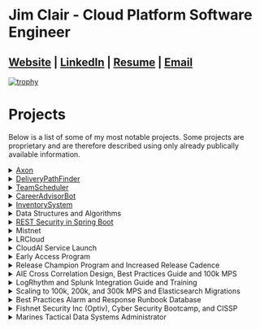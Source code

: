 
# Jim Clair - Cloud Platform Software Engineer

## [Website](https://jimclair.github.io/) | [LinkedIn](https://www.linkedin.com/in/jim-clair) | [Resume](https://jimclair.github.io/resume) | [Email](mailto:clair.james88@gmail.com)

[![trophy](https://github-profile-trophy.vercel.app/?username=ryo-ma&theme=onedark)](https://github.com/ryo-ma/github-profile-trophy)

# Projects

Below is a list of some of my most notable projects.  Some projects are proprietary and are therefore described using only already publically available information.

<details><summary><href>
<a href="https://logrhythm.com/products/logrhythm-axon/">Axon</a></summary>


<blockquote>A proprietary greenfield rewrite of LogRhythm's core data security analytics product as a highly scalable, highly available, multi-cloud/on-prem hybrid multi-tenant security intelligence and event management system.</br> 

In 2019 two architects and I (the platform engineering lead) set out to rebuild Logrhythm's core SIEM as a cloud-first platform.  For the next three years, following cloud native industry best practices, we began designing, building, testing, hiring, teaching, and evangelizing the new platform while delivering on a very tight timeline.  The Axon platform went GA in Oct. 2022.</br>

I was responsible for the creation of an enterprise platform as well as hiring and leading a Team of Senior-level engineers.  By the time I left, we had a team of 6 engineers, a PO, and a manager.  And another team of 7 SRE engineers that we were tasked with onboarding, training, and mentoring.</br>

<details><summary><b>Design Principals</b></summary><blockquote>
  
  <details><summary>GitOps, CI/CD and Infrastructure As Code</summary>
  
  <ul>
   <li>Infrastructure, pipeline, services, configuration, environments, and platform should all be coded.  Why? For the single source of truth, visibility, collaboration, versioning, security, and auditing that a central VCS can provide.  It forces you to introduce developer tools to non-developers, which is tough but worth it in the end because it lends well to collaborating in a globally distributed workforce.</li>  
  <li>Atomic commits = atomic versions that enable intelligent service deployments (roll forward/rollback).</li>
  <li> Most VCS systems include deep integrations for CI/CD tools, i.e. GitHub actions to build a full SDLC out of parallelizable, on-demand, asynchronous workflows for continuously building, testing, scanning, releasing, deploying, and promoting services.  The chosen CI/CD tool should allow for custom runtime.</li>
  </ul>
  </details>
  
  <details><summary>Service Design</summary>
  <ul>
  <li> The platform will combine both synchronous and asynchronous architectures with a preference given to asynchronous services that can be parallelized and stateless.  Stateless SVCs are much cheaper as they can easily scale on-demand and because they have no state to track, store, or recover after an unexpected issue these services are easier and cheaper to manage.  For services that require a state, the details of that state like how it is stored, retrieved, and processed should be abstracted away from any other entity outside of the service's namespace.  If another entity is dependent on knowledge derived from another service's state it should go through the services API.  By isolating access to all stateful service data to an audited API we can better enforce security policies, schemas, and validations around how that information will be shared and referred to while keeping other REST clients unaware of the details of how the data or algorithms function internal to the service.</li>
  <li> The chosen language must be widely used in enterprise computing</li>
  </ul>
  </details>
    
  <details><summary>API First</summary>
  <ul>
  <li> The platform should be able to receive and respond quickly to very large fluctuating volumes of data from remote connections.  As well as support concurrent, and geographically sparse connections from users of any externally exposed APIs and UIs.  Both types of connections should be scalable, load-balanced, and deployable to MOST global regions.</li>
  <li> Data sent should be stored and replicated to a distributed and highly available datastore.</li>
  <li> The service should be highly available starting at three 99.9's and moving to four 99.99% uptime with monitoring.</li>
  <li> All connections must be encrypted, authenticated, and authorized by an API key or jwt</li>
  </ul>
  </details>
    
  <details><summary>Opensource First</summary>
   
   > :warning: **Section Under Construction - Jim C - 1/22/23**

  </details>

   <details><summary>Container First</summary>
   
   > :warning: **Section Under Construction - Jim C - 1/22/23**

   </details>

   <details><summary>DevSecOps</summary>
   
   > :warning: **Section Under Construction - Jim C - 1/22/23**

  </details>
  
  </blockquote>
  </details>

  <details><summary><b>Contributions</b></summary>
  <blockquote>
  <details><summary>Terraform</summary>
    Building and Designing our AWS infrastructure's base layer was one of my first big projects for Axon.  We chose Terraform because of our need to support multiple clouds and on-prem, the team's familiarity with the technology, and the Pulumi/CDK solutions weren't very mature yet.  Drawing on experience from the LRCloud project and recent research I proposed a reusable multi-layer modular design connected by Terragrunt.    Example layers would be global, vpc, and subnet.  Terragrunt is excellent for reducing duplicate code following DRY principals and allows us to easily compose all of our modules and layers into a single command.  We authored many new modules and combined them with upstream open-source modules to create our AWS accounts, ELB, Route53, gateways, IAM, VPC, S3, ECR, and security groups.  All necessary components of infrastructure for laying down self-managed Kubernetes clusters.  We then wired the Terraform layer to output to JSON so we could consume it and feed it into our Kubernetes layer allowing for integration and decoupling.  Our Terraform layer for Axon was so successful we used and extended it to migrate the newly procured Mistnet product into LogRhythm's AWS footprint a year later.
  </details>
  <details><summary>AWS  Footprint</summary>
  
  > :warning: **Section Under Construction - Jim C - 1/22/23**
  </details>
  
  <details><summary>IDP Integration (AWS, Okta, Keycloak, and Pomerium)</summary>
  
  > :warning: **Section Under Construction - Jim C - 1/22/23**
  </details>
    
  <details><summary>Vault Operator</summary>
  
  > :warning: **Section Under Construction - Jim C - 1/22/23**
  </details>
    
  <details><summary>Github Actions and CICD pipeline</summary>
  
  > :warning: **Section Under Construction - Jim C - 1/22/23**
  </details>
    
  <details><summary>Auto Promotions</summary>
  
  > :warning: **Section Under Construction - Jim C - 1/22/23**
  </details>
    
  <details><summary>Localdev Provisioning</summary>
  
  > :warning: **Section Under Construction - Jim C - 1/22/23**
  </details>

  <details><summary>Microservice Operator (Ansible)</summary>
  
  > :warning: **Section Under Construction - Jim C - 1/22/23**
  </details>
    
  <details><summary>S3 Integration</summary>
  
  > :warning: **Section Under Construction - Jim C - 1/22/23**
  </details>
    
  <details><summary>Firechief Program</summary>
  
  > :warning: **Section Under Construction - Jim C - 1/22/23**
  </details>
    
  <details><summary>Kops CICD</summary>
  
  > :warning: **Section Under Construction - Jim C - 1/22/23**
  </details>
    
   <details><summary>Opensearch Operator (Golang)</summary>
  
  > :warning: **Section Under Construction - Jim C - 1/22/23**
  </details>

  <details><summary>Sonarqube Scans</summary>
  
  > :warning: **Section Under Construction - Jim C - 1/22/23**
  </details>
 
  <details><summary>Flink Operator(s)</summary>
  
  > :warning: **Section Under Construction - Jim C - 1/22/23**
  </details>

  </blockquote>
</blockquote>
</details>

<details><summary><href>
<a href="https://github.com/jamesclair/DeliveryPathFinder">DeliveryPathFinder</a></summary>

DeliveryPathFinder is a Python application that I chose to build for my Data Structures and Algorithms 2 course while attaining my B.S. in CS. This program provides a shortest-path solution for delivering a truckload of packages given their distance from a hub distribution center in Utah. To solve this my algorithm of choice was implementing Dijkstra shortest path algorithm.  The intention of this project wasn't to build the cleanest most reusable code, it was instead to solve a complex problem with dynamic programming and self-adjusting data structures in the most efficient way possible.  There were much easier projects to pick from, however, I wanted to challenge my ability to understand complex graph traversals and other advanced DSA concepts.  If I have time in the future I would love to refactor this project using the clean code and software design principles that I have gained since this project.  There is certainly room for more named functions, fewer nested loops, tests, logging, and more efficient lookups, but it was never originally intended to be a long-lived/maintained project.
</details>

<details><summary><href>
<a href="https://github.com/jamesclair/TeamScheduler">TeamScheduler</a></summary>
TeamScheduler is a Java application I created for my B.S. in Computer Science. The project was meant to demonstrate competency in object-oriented patterns, lambda functional programming, SQL/JDBC integration, encapsulation, abstraction, exception handling, APIs, Internationalization/Localization, Java, and JavaFX.  This project implements a combination of the MVC, DAO, factory, and singleton software design patterns.

TeamScheduler is an extendable application that a global service team could use for scheduling, tracking, and reporting customer appointments.
</details>

<details><summary><href>
<a href="https://github.com/jamesclair/CareerAdvisorBot">CareerAdvisorBot</a></summary>

> :warning: **Section Under Construction - Jim C - 1/22/23**

</details>

<details><summary><href>
<a href="https://github.com/jamesclair/InventorySystem">InventorySystem</a></summary>
InventorySystem was a Java app I built while learning JavaFX and MVC patterns.  (*It was the precursor to the TeamScheduler project above.*)

</details>

<details><summary>Data Structures and Algorithms</summary>

- [AlmostIncreasingSequenceAlgorithm](https://github.com/jamesclair/AlmostIncreasingSequenceAlgorithm)
- [unlivable_rooms_algorithm](https://github.com/jamesclair/unlivable_rooms_algorithm)
- [find_longest_strings_algorithm](https://github.com/jamesclair/find_longest_strings_algorithm)
- [common_letter_counter_algorithm](https://github.com/jamesclair/common_letter_counter_algorithm)
- [integer_halves_sum_comparer](https://github.com/jamesclair/integer_halves_sum_comparer)
</details>

<details><summary><a href="https://github.com/jamesclair/user_store">REST Security in Spring Boot</a></summary>

> :warning: **Section Under Construction - Jim C - 1/22/23**

</details>
  
<details><summary>Mistnet</summary>

> :warning: **Section Under Construction - Jim C - 1/22/23**
</details>
  
  

<details><summary>LRCloud</summary>
As our platform manager quickly became our toughest bottleneck with events, alarms, and metadata datastore volumes began to climb, and repartitioning and maintenance jobs were unable to finish.  As a result, queries slowed, indexing slowed, and retention decreased.  Unfortunately, Engineering was unable to find a cost-effective or viable path for migrating away from Microsoft SQL for the PM because it held too much of our business logic in stored procedures.  This would make it very difficult to replace the datastore without having to recreate or migrate all of that logic with it.  

> :warning: **Section Under Construction - Jim C - 1/22/23**
</details>

<details><summary>CloudAI Service Launch</summary>

> :warning: **Section Under Construction - Jim C - 1/22/23**
</details>
  
<details><summary>Early Access Program</summary>

> :warning: **Section Under Construction - Jim C - 1/22/23**
</details>

<details><summary>Release Champion Program and Increased Release Cadence</summary>

At this point, my reputation for solving large complex issues was getting noticed and after speaking with the Co-Founder of LogRhythm Chris Peterson about the state of our releases and the future of DevOps, he asked me to become the new Global Technical Release Manager for LogRhythm.  This role was a hands-on technical role that would be focused on providing early feedback, and product expertise, re-building our early access program, and standardizing your agile release processes across the entire company.  The first big project my Partner Crystal Gregory and I worked on was the Release Champion program.  This was a volunteer-based program in which engineers PS, Sales, and Support would choose to champion an area of the product that aligned with an engineering team/product area.  Crystal or I would host a meeting between the champions and the engineering teams each sprint and new features, bugs, questions, and news would be discussed, planned, and documented.  According to our datasets, we more than tripled our internal content contributions, improved inter-org relationships, and chopped our Release Cycle down from almost a year to 6 months just by improving the way that we worked together.
</details>
  
<details><summary>AIE Cross Correlation Design, Best Practices Guide and 100k MPS</summary>

While we had bought ourselves time with the ES migration, this was only the beginning though as our largest Advanced Intelligence Engine, an LR-patented near-realtime streaming analytics service was only rated for 75k and its job was to correlate logs from one device with a log from any other device on the network and determine if it was suspicious behavior or violated security policies.  While the AIE was an amazing feat of data science and engineering it had one major problem it was never designed to horizontally scale.  The next year, I worked to optimize our largest clients and come up with the AIE cross-correlation design best practices, which gave customers a process by which they could over time create natural groups of log streams to be sent to dedicated AIEs to meet specific use cases.  This was achievable by finding a non-documented feature in the code that allowed you to filter which data went to which AIE based on the rules it hosted and the types of log data needed to satisfy it.  Overtime use cases that required similar log mixes could be grouped and sent to a single AIE.  This led to better filtering and more efficient workloads allowing us to achieve over 100k per AIE as well as simplify data routing for customers with thousands of rules and use cases.

</details>
  
<details><summary>LogRhythm and Splunk Integration Guide and Training</summary>

> :warning: **Section Under Construction - Jim C - 1/22/23**
</details>
  


<details><summary>Scaling to 100k, 200k, and 300k MPS and Elasticsearch Migrations</summary>

I led a team of enterprise engineers that helped LogRhythm's largest customers like Mayo Clinic and Cargill design and build out huge Security Operations Centers centered around the LogRhythm SIEM.  Our team helped save several accounts that were struggling due to the original product's ability to scale beyond a certain point.  First issue, we were on Microsoft SQL for both our log manager and platform manager data stores, which was switching to a per-core license model significantly impacting our margins.  Our Log Manager databases were the first bottleneck where large and complex queries were becoming too slow and we were exhausting our workarounds.  After our team convinced the business that to scale to the needed volume and still have a valuable product we needed more durability, horizontal scaling, read throughput, load balancing, and a potentially more time-series-friendly datastore.  Soon after the business chose Elasticsearch, where we spent the next 2 years re-architecting, expanding, and migrating all customers to using Elasticsearch.  This leads our customers to be able to break Logrhythm's barrier of 100k, 200k, and 300k Messages Per Second processing, and 110k indexing.

</details>
  
<details><summary>Best Practices Alarm and Response Runbook Database</summary>

After 8 months as a SIEM engineer, I developed a good reputation with folks at LogRhythm and they negotiated my transfer and moved me to Colorado to become a Senior Enterprise Consultant and Team Lead.  One of the biggest problems the Professional Services team was facing at the time was knowledge of how to use the product to serve their use cases, especially for the recent influx of new LARGE enterprise deployments.  These customers were building huge globally distributed 24/7 Security Operations Centers around the LogRhythm product, but many of them had never used it.  I chose to tackle this by creating a database of best practices where common steps could be re-used to build out runbooks of Best Practices for what to do when you receive a diagnostic alarm.  The database and form input were chosen to make it easy to input data and to make more modules as well, some of the results of this work can be seen today here: https://docs.logrhythm.com/docs/kb/additional-modules/logrhythm-diagnostic-module-user-guide
</details>
  
<details><summary>Fishnet Security Inc (Optiv), Cyber Security Bootcamp, and CISSP</summary>
  
After an honorable discharge, I started working at Fishnet Security (Now known as Optiv) as an Escalations Engineer to help enterprise customers manage and maintain their perimeter security systems, like firewalls, proxies, VPNs, routers, and load balancers.   I also attended night school at this time where I earned certifications in Microsoft, Cisco, CompTIA, Palo Alto, Checkpoint, Bluecoat, and Juniper.  After six years in the industry, I was able to attain my CISSP and  was asked to join the SIEM team where I helped deploy, update, and manage LogRhythm, HP ArcSight, and IBM Qradar products.  This required lots of log management, data analysis, security best practices, and large system solution engineering.
  
</details>  

<details><summary>Marines Tactical Data Systems Administrator</summary>

I started as a Systems Administrator in the Marines, where I gained a foundation for deploying, managing, and updating enterprise IT stacks.  Lots of Unix/Windows Server, Access, Networking, Security, and Database Administration.  I was billeted as the ops manager, received Top of my Class, a meritorious promotion, and 2 Col coins for large-scale service pack rollouts.
  
</details>
